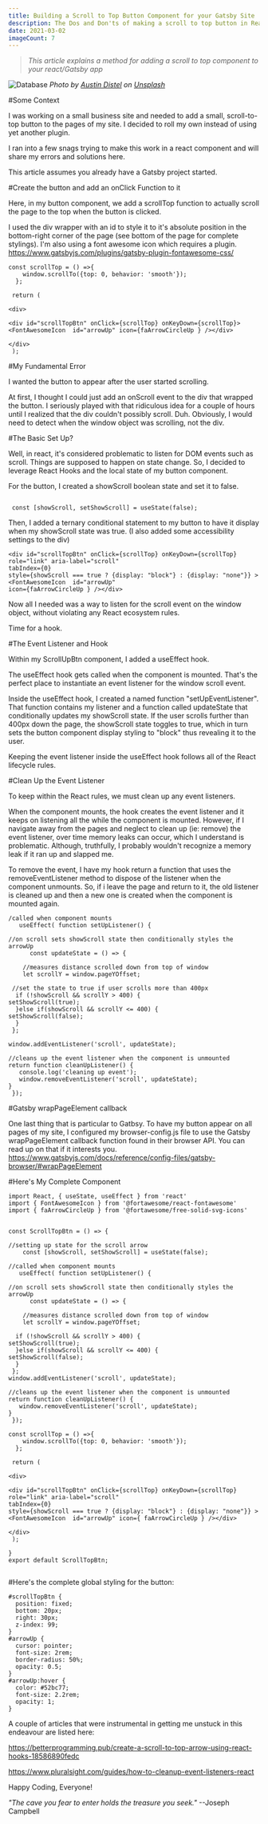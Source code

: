 ```yaml
---
title: Building a Scroll to Top Button Component for your Gatsby Site
description: The Dos and Don'ts of making a scroll to top button in React/Gatsby
date: 2021-03-02
imageCount: 7
---
```


> _This article explains a method for adding a scroll to top component to your react/Gatsby app_

![Database](./austin-distel-wD1LRb9OeEo-unsplash.jpg)
_Photo by [Austin Distel][1] on [Unsplash][2]_

#Some Context

I was working on a small business site and needed to add a small, scroll-to-top button to the pages of my site. I decided to roll my own instead of using yet another plugin.

I ran into a few snags trying to make this work in a react component and will share my errors and solutions here.

This article assumes you already have a Gatsby project started. 

#Create the button and add an onClick Function to it

Here, in my button component, we add a scrollTop function to actually scroll the page to the top when the button is clicked.

I used the div wrapper with an id to style it to it's absolute position in the bottom-right corner of the page (see bottom of the page for complete stylings). I'm also using a font awesome icon which requires a plugin. https://www.gatsbyjs.com/plugins/gatsby-plugin-fontawesome-css/

```
const scrollTop = () =>{
    window.scrollTo({top: 0, behavior: 'smooth'});
  };
 
 return (

<div>
    
<div id="scrollTopBtn" onClick={scrollTop} onKeyDown={scrollTop}>  
<FontAwesomeIcon  id="arrowUp" icon={faArrowCircleUp } /></div>
  
</div>
 );

```

#My Fundamental Error

I wanted the button to appear after the user started scrolling.

At first, I thought I could just add an onScroll event to the div that wrapped the button. I seriously played with that ridiculous idea for a couple of hours until I realized that the div couldn't possibly scroll. Duh. Obviously, I would need to detect when the window object was scrolling, not the div.

#The Basic Set Up?

Well, in react, it's considered problematic to listen for DOM events such as scroll. Things are supposed to happen on state change. So, I decided to leverage React Hooks and the local state of my button component.

For the button, I created a showScroll boolean state and set it to false. 

```

 const [showScroll, setShowScroll] = useState(false);

```

Then, I added a ternary conditional statement to my button to have it display when my showScroll state was true. (I also added some accessibility settings to the div)

```
<div id="scrollTopBtn" onClick={scrollTop} onKeyDown={scrollTop} role="link" aria-label="scroll"   
tabIndex={0}   
style={showScroll === true ? {display: "block"} : {display: "none"}} >  
<FontAwesomeIcon  id="arrowUp"   
icon={faArrowCircleUp } /></div>

```

Now all I needed was a way to listen for the scroll event on the window object, without violating any React ecosystem rules.

Time for a hook.

#The Event Listener and Hook

Within my ScrollUpBtn component, I added a useEffect hook. 

The useEffect hook gets called when the component is mounted. That's the perfect place to instantiate an event listener for the window scroll event.

Inside the useEffect hook, I created a named function "setUpEventListener". That function contains my listener and a function called updateState that conditionally updates my showScroll state. If the user scrolls further than 400px down the page, the showScroll state toggles to true, which in turn sets the button component display styling to "block" thus revealing it to the user. 

Keeping the event listener inside the useEffect hook follows all of the React lifecycle rules.

#Clean Up the Event Listener

To keep within the React rules, we must clean up any event listeners.

When the component mounts, the hook creates the event listener and it keeps on listening all the while the component is mounted. However, if I navigate away from the pages and neglect to clean up (ie: remove) the event listener, over time memory leaks can occur, which I understand is problematic. Although, truthfully, I probably wouldn't recognize a memory leak if it ran up and slapped me.

To remove the event, I have my hook return a function that uses the removeEventListener method to dispose of the listener when the component unmounts. So, if i leave the page and return to it, the old listener is cleaned up and then a new one is created when the component is mounted again.

```
/called when component mounts
   useEffect( function setUpListener() {

//on scroll sets showScroll state then conditionally styles the arrowUp
      const updateState = () => {

    //measures distance scrolled down from top of window
    let scrollY = window.pageYOffset;

 //set the state to true if user scrolls more than 400px   
  if (!showScroll && scrollY > 400) {
setShowScroll(true);
  }else if(showScroll && scrollY <= 400) {
setShowScroll(false);
  }  
 };

window.addEventListener('scroll', updateState);

//cleans up the event listener when the component is unmounted
return function cleanUpListener() {
   console.log('cleaning up event');
   window.removeEventListener('scroll', updateState);
}
 });

```

#Gatsby wrapPageElement callback

One last thing that is particular to Gatbsy. To have my button appear on all pages of my site, I configured my browser-config.js file to use the Gatsby wrapPageElement callback function found in their browser API. You can read up on that if it interests you. https://www.gatsbyjs.com/docs/reference/config-files/gatsby-browser/#wrapPageElement

#Here's My Complete Component

```
import React, { useState, useEffect } from 'react'
import { FontAwesomeIcon } from '@fortawesome/react-fontawesome'
import { faArrowCircleUp } from '@fortawesome/free-solid-svg-icons'


const ScrollTopBtn = () => {

//setting up state for the scroll arrow
    const [showScroll, setShowScroll] = useState(false);
   
//called when component mounts
   useEffect( function setUpListener() {

//on scroll sets showScroll state then conditionally styles the arrowUp
      const updateState = () => {
    
    //measures distance scrolled down from top of window
    let scrollY = window.pageYOffset;
    
  if (!showScroll && scrollY > 400) {
setShowScroll(true);
  }else if(showScroll && scrollY <= 400) {
setShowScroll(false);
  }  
 };
window.addEventListener('scroll', updateState);

//cleans up the event listener when the component is unmounted
return function cleanUpListener() {
   window.removeEventListener('scroll', updateState);
}
 });
 
const scrollTop = () =>{
    window.scrollTo({top: 0, behavior: 'smooth'});
  };
 
 return (

<div>
    
<div id="scrollTopBtn" onClick={scrollTop} onKeyDown={scrollTop}   
role="link" aria-label="scroll"   
tabIndex={0}   
style={showScroll === true ? {display: "block"} : {display: "none"}} >  
<FontAwesomeIcon  id="arrowUp" icon={ faArrowCircleUp } /></div>
  
</div>
 );

}
export default ScrollTopBtn;


```

#Here's the complete global styling for the button:


```
#scrollTopBtn {
  position: fixed;
  bottom: 20px;
  right: 30px;
  z-index: 99;
}
#arrowUp {
  cursor: pointer;
  font-size: 2rem;
  border-radius: 50%;
  opacity: 0.5;
}
#arrowUp:hover {
  color: #52bc77;
  font-size: 2.2rem;
  opacity: 1;
}

```

A couple of articles that were instrumental in getting me unstuck in this endeavour are listed here:

https://betterprogramming.pub/create-a-scroll-to-top-arrow-using-react-hooks-18586890fedc

https://www.pluralsight.com/guides/how-to-cleanup-event-listeners-react

Happy Coding, Everyone!

_"The cave you fear to enter holds the treasure you seek."_
                                --Joseph Campbell

[1]: https://unsplash.com/@austindistel?utm_source=unsplash&utm_medium=referral&utm_content=creditCopyText
[2]: https://unsplash.com/?utm_source=medium&utm_medium=referral